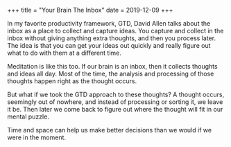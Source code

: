 +++
title = "Your Brain The Inbox"
date = 2019-12-09
+++

In my favorite productivity framework, GTD, David Allen talks about the inbox as a place to collect and capture ideas. You capture and collect in the inbox without giving anything extra thoughts, and then you process later. The idea is that you can get your ideas out quickly and really figure out what to do with them at a different time.

Meditation is like this too. If our brain is an inbox, then it collects thoughts and ideas all day. Most of the time, the analysis and processing of those thoughts happen right as the thought occurs. 

But what if we took the GTD approach to these thoughts? A thought occurs, seemingly out of nowhere, and instead of processing or sorting it, we leave it be. Then later we come back to figure out where the thought will fit in our mental puzzle.

Time and space can help us make better decisions than we would if we were in the moment.
